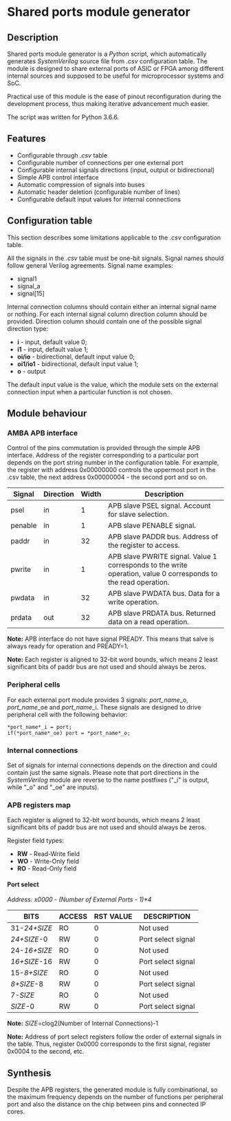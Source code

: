 # Shared ports module generator

## Description

Shared ports module generator is a _Python_ script, which automatically generates _SystemVerilog_ source file from *.csv* configuration table. The module is designed to share external ports of ASIC or FPGA among different internal sources and supposed to be useful for microprocessor systems and SoC.

Practical use of this module is the ease of pinout reconfiguration during the development process, thus making iterative advancement much easier.

The script was written for Python 3.6.6.

## Features

- Configurable through *.csv* table
- Configurable number of connections per one external port
- Configurable internal signals directions (input, output or bidirectional)
- Simple APB control interface 
- Automatic compression of signals into buses
- Automatic header deletion (configurable number of lines)
- Configurable default input values for internal connections 

## Configuration table

This section describes some limitations applicable to the *.csv* configuration table. 

All the signals in the *.csv* table must be one-bit signals. Signal names should follow general Verilog agreements. Signal name examples:

- signal1
- signal_a
- signal[15]

Internal connection columns should contain either an internal signal name or nothing. For each internal signal column direction column should be provided.  Direction column should contain one of the possible signal direction type:

- **i** - input, default value 0;
- **i1** - input, default value 1;
- **oi/io** - bidirectional, default input value 0;
- **oi1/io1** - bidirectional, default input value 1;
- **o** - output

The default input value is the value, which the module sets on the external connection input when a particular function is not chosen.

## Module behaviour

### AMBA APB interface

Control of the pins commutation is provided through the simple APB interface. Address of the register corresponding to a particular port depends on the port string number in the configuration table. For example, the register with address 0x00000000 controls the uppermost port in the .csv table, the next address 0x00000004 - the second port and so on.

| Signal  | Direction | Width | Description                                                  |
| ------- | --------- | ----- | ------------------------------------------------------------ |
| psel    | in        | 1     | APB slave PSEL signal. Account for slave selection.          |
| penable | in        | 1     | APB slave PENABLE signal.                                    |
| paddr   | in        | 32    | APB slave PADDR bus. Address of the register to access.      |
| pwrite  | in        | 1     | APB slave PWRITE signal. Value 1 corresponds to the write operation, value 0 corresponds to the read operation. |
| pwdata  | in        | 32    | APB slave PWDATA bus. Data for a write operation.            |
| prdata  | out       | 32    | APB slave PRDATA bus. Returned data on a read operation.     |

**Note:** APB interface do not have signal PREADY. This means that salve is always ready for operation and PREADY=1.

**Note:** Each register is aligned to 32-bit word bounds, which means 2 least significant bits of paddr bus are not used and should always be zeros.

### Peripheral cells

For each external port module provides 3 signals: *port_name*\_o, *port_name*\_oe and *port_name*_i. These signals are designed to drive peripheral cell with the following behavior:    

```
*port_name*_i = port;
if(*port_name*_oe) port = *port_name*_o;
```

### Internal connections

Set of signals for internal connections depends on the direction and could contain just the same signals. Please note that port directions in the *SystemVerilog* module are reverse to the name postfixes ("\_i" is output, while "\_o" and "\_oe" are inputs).

### APB registers map

Each register is aligned to 32-bit word bounds, which means 2 least significant bits of paddr bus are not used and should always be zeros.

Register field types:

- **RW** - Read-Write field
- **WO** - Write-Only field
- **RO** - Read-Only field

#### Port select

_Address: x0000 - (Number of External Ports - 1)*4_

|   BITS    | ACCESS | RST VALUE | DESCRIPTION        |
| --------- | ------ | --------- | ------------------ |
| 31-*24+SIZE* | RO     | 0         | Not used           |
| *24+SIZE*-0  | RW     | 0         | Port select signal |
| 24-*16+SIZE* | RO     | 0         | Not used           |
| *16+SIZE*-16 | RW     | 0         | Port select signal |
| 15-*8+SIZE* | RO     | 0         | Not used           |
| *8+SIZE*-8  | RW     | 0         | Port select signal |
|  7-*SIZE* | RO     | 0         | Not used           |
| *SIZE*-0  | RW     | 0         | Port select signal |

**Note:** *SIZE*=clog2(Number of Internal Connections)-1

**Note:** Address of port select registers follow the order of external signals in the table. Thus, register 0x0000 corresponds to the first signal, register 0x0004 to the second, etc.

## Synthesis

Despite the APB registers, the generated module is fully combinational, so the maximum frequency depends on the number of functions per peripheral port and also the distance on the chip between pins and connected IP cores.